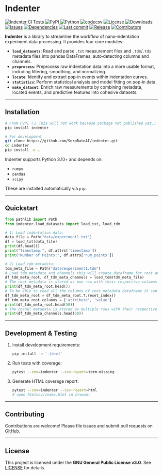 # Indenter

[![Indenter CI Tests](https://github.com/SerpRateAI/indenter/actions/workflows/python-app.yml/badge.svg)](https://github.com/SerpRateAI/indenter/actions/workflows/python-app.yml)
[![PyPI](https://img.shields.io/pypi/v/indenter.svg)](https://pypi.org/project/indenter/)
[![Python](https://img.shields.io/pypi/pyversions/indenter.svg)](https://pypi.org/project/indenter/)
[![codecov](https://codecov.io/gh/SerpRateAI/indenter/branch/main/graph/badge.svg)](https://codecov.io/gh/SerpRateAI/indenter)
[![License](https://img.shields.io/github/license/SerpRateAI/indenter.svg)](LICENSE)
[![Downloads](https://img.shields.io/pypi/dm/indenter.svg)](https://pypi.org/project/indenter/)
[![Issues](https://img.shields.io/github/issues/SerpRateAI/indenter.svg)](https://github.com/SerpRateAI/indenter/issues)
[![Dependencies](https://img.shields.io/librariesio/github/SerpRateAI/indenter)](https://github.com/SerpRateAI/indenter/network/dependencies)
[![Last commit](https://img.shields.io/github/last-commit/SerpRateAI/indenter.svg)](https://github.com/SerpRateAI/indenter/commits/main)
[![Release](https://img.shields.io/github/release-date/SerpRateAI/indenter.svg)](https://github.com/SerpRateAI/indenter/releases)
[![Contributors](https://img.shields.io/github/contributors/SerpRateAI/indenter.svg)](https://github.com/SerpRateAI/indenter/graphs/contributors)

**Indenter** is a library to streamline the workflow of nano‑indentation experiment data processing. It provides four core modules:

- **`load_datasets`**: Read and parse `.txt` measurement files and `.tdm`/`.tdx` metadata files into pandas DataFrames, auto‑detecting columns and channels.
- **`preprocess`**: Preprocess raw indentation data into a more usable format, including filtering, smoothing, and normalizing.
- **`locate`**: Identify and extract pop‑in events within indentation curves.
- **`statistics`**: Perform statistical analysis and model fitting on pop‑in data.
- **`make_dataset`**: Enrich raw measurements by combining metadata, located events, and predictive features into cohesive datasets.

---

## Installation

```bash
# From PyPI (⚠️ This will not work because package not published yet.)
pip install indenter

# For development
git clone https://github.com/SerpRateAI/indenter.git
cd indenter
pip install -e .
```

Indenter supports Python 3.10+ and depends on:

- `numpy`
- `pandas`
- `scipy`

These are installed automatically via `pip`.

---

## Quickstart

```python
from pathlib import Path
from indenter.load_datasets import load_txt, load_tdm

# 1) Load indentation data:
data_file = Path("data/experiment1.txt")
df = load_txt(data_file)
print(df.head())
print("Timestamp:", df.attrs['timestamp'])
print("Number of Points:", df.attrs['num_points'])

# 2) Load tdm metadata:
tdm_meta_file = Path("data/experiment1.tdm")
# Load tdm metadata and channels this will create dataframe for root and channels
df_tdm_meta_root, df_tdm_meta_channels = load_tdm(tdm_meta_file)
# The root metadata is stored as one row with their respective columns
print(df_tdm_meta_root.head())
# To be able to read all the columns of root metadata dataframe it can be transposed
df_tdm_meta_root = df_tdm_meta_root.T.reset_index()
df_tdm_meta_root.columns = ['attribute', 'value']
print(df_tdm_meta_root.head(50))
# The chanel metadata is stored as multiple rows with their respective columns
print(df_tdm_meta_channels.head(50))
```

---

## Development & Testing

1. Install development requirements:
   ```bash
   pip install -e '.[dev]'
   ```

2. Run tests with coverage:
   ```bash
   pytest --cov=indenter --cov-report=term-missing
   ```

3. Generate HTML coverage report:
   ```bash
   pytest --cov=indenter --cov-report=html
   # open htmlcov/index.html in browser
   ```

---

## Contributing

Contributions are welcome! Please file issues and submit pull requests on [GitHub](https://github.com/SerpRateAI/indenter).

---

## License

This project is licensed under the **GNU General Public License v3.0**.
See [LICENSE](LICENSE) for details.
